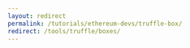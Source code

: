 ```yaml
---
layout: redirect
permalink: /tutorials/ethereum-devs/truffle-box/
redirect: /tools/truffle/boxes/
---
```

